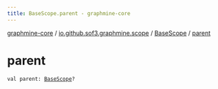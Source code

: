 ```yaml
---
title: BaseScope.parent - graphmine-core
---
```


[graphmine-core](../../index.html) / [io.github.sof3.graphmine.scope](../index.html) / [BaseScope](index.html) / [parent](./parent.html)

# parent

`val parent: `[`BaseScope`](index.html)`?`